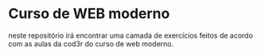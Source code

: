 # Curso de WEB moderno
neste repositório irá encontrar uma camada de exercícios feitos de acordo com as aulas da cod3r do curso de web moderno.
